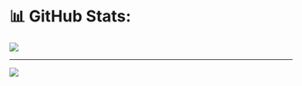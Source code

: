 
# 📊 GitHub Stats:
![](https://github-readme-streak-stats.herokuapp.com/?user=Kodiererin&theme=dark&hide_border=false)<br/>

---
[![](https://visitcount.itsvg.in/api?id=Kodiererin&icon=0&color=0)](https://visitcount.itsvg.in)

<!-- Proudly created with GPRM ( https://gprm.itsvg.in ) -->
